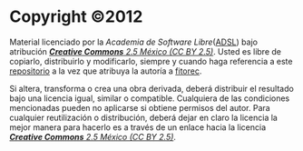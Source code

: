 # Copyright ©2012


Material licenciado por la _Academia de Software Libre_([ADSL](http://adsl.org.mx/)) bajo atribución [_**Creative Commons** 2.5 México (CC BY 2.5)_](http://creativecommons.org/licenses/by/2.5/mx/). Usted es libre de copiarlo, distribuirlo y modificarlo, siempre y cuando haga referencia a este [repositorio](https://github.com/mundoSICA/tutorial_hispano_jQuery/tree/gh-pages) a la vez que atribuya la autoría a [fitorec](http://github.com/fitorec).

Si altera, transforma o crea una obra derivada, deberá distribuir el resultado bajo una licencia igual, similar o compatible. Cualquiera de las condiciones mencionadas pueden no aplicarse si obtiene permisos del autor. Para cualquier reutilización o distribución, deberá dejar en claro la licencia la mejor manera para hacerlo es a través de un enlace hacia la licencia [_**Creative Commons** 2.5 México (CC BY 2.5)_](http://creativecommons.org/licenses/by/2.5/mx/).
